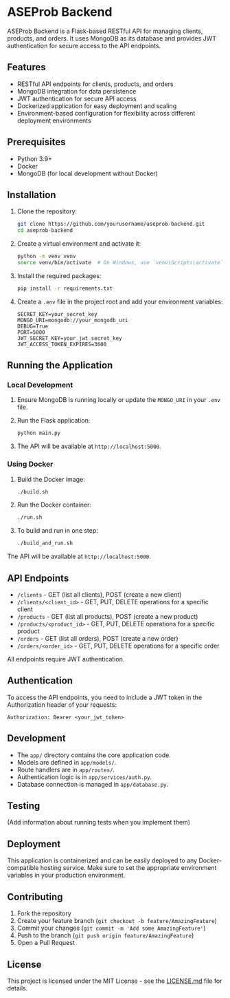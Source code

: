 # ASEProb Backend

ASEProb Backend is a Flask-based RESTful API for managing clients, products, and orders. It uses MongoDB as its database and provides JWT authentication for secure access to the API endpoints.

## Features

- RESTful API endpoints for clients, products, and orders
- MongoDB integration for data persistence
- JWT authentication for secure API access
- Dockerized application for easy deployment and scaling
- Environment-based configuration for flexibility across different deployment environments

## Prerequisites

- Python 3.9+
- Docker
- MongoDB (for local development without Docker)

## Installation

1. Clone the repository:

   ```sh
   git clone https://github.com/yourusername/aseprob-backend.git
   cd aseprob-backend
   ```

2. Create a virtual environment and activate it:

   ```sh
   python -m venv venv
   source venv/bin/activate  # On Windows, use `venv\Scripts\activate`
   ```

3. Install the required packages:

   ```sh
   pip install -r requirements.txt
   ```

4. Create a `.env` file in the project root and add your environment variables:
   ```env
   SECRET_KEY=your_secret_key
   MONGO_URI=mongodb://your_mongodb_uri
   DEBUG=True
   PORT=5000
   JWT_SECRET_KEY=your_jwt_secret_key
   JWT_ACCESS_TOKEN_EXPIRES=3600
   ```

## Running the Application

### Local Development

1. Ensure MongoDB is running locally or update the `MONGO_URI` in your `.env` file.

2. Run the Flask application:

   ```sh
   python main.py
   ```

3. The API will be available at `http://localhost:5000`.

### Using Docker

1. Build the Docker image:

   ```sh
   ./build.sh
   ```

2. Run the Docker container:

   ```sh
   ./run.sh
   ```

3. To build and run in one step:
   ```sh
   ./build_and_run.sh
   ```

The API will be available at `http://localhost:5000`.

## API Endpoints

- `/clients` - GET (list all clients), POST (create a new client)
- `/clients/<client_id>` - GET, PUT, DELETE operations for a specific client
- `/products` - GET (list all products), POST (create a new product)
- `/products/<product_id>` - GET, PUT, DELETE operations for a specific product
- `/orders` - GET (list all orders), POST (create a new order)
- `/orders/<order_id>` - GET, PUT, DELETE operations for a specific order

All endpoints require JWT authentication.

## Authentication

To access the API endpoints, you need to include a JWT token in the Authorization header of your requests:

```
Authorization: Bearer <your_jwt_token>
```

## Development

- The `app/` directory contains the core application code.
- Models are defined in `app/models/`.
- Route handlers are in `app/routes/`.
- Authentication logic is in `app/services/auth.py`.
- Database connection is managed in `app/database.py`.

## Testing

(Add information about running tests when you implement them)

## Deployment

This application is containerized and can be easily deployed to any Docker-compatible hosting service. Make sure to set the appropriate environment variables in your production environment.

## Contributing

1. Fork the repository
2. Create your feature branch (`git checkout -b feature/AmazingFeature`)
3. Commit your changes (`git commit -m 'Add some AmazingFeature'`)
4. Push to the branch (`git push origin feature/AmazingFeature`)
5. Open a Pull Request

## License

This project is licensed under the MIT License - see the [LICENSE.md](LICENSE.md) file for details.
